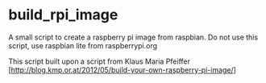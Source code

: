 # build_rpi_image
A small script to create a raspberry pi image from raspbian. Do not use this script, use raspbian lite from raspberrypi.org

This script built upon a script from Klaus Maria Pfeiffer [http://blog.kmp.or.at/2012/05/build-your-own-raspberry-pi-image/]
